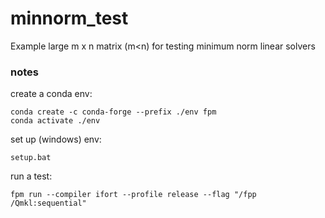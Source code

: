 # minnorm_test
Example large m x n matrix (m&lt;n) for testing minimum norm linear solvers

### notes

create a conda env:

```
conda create -c conda-forge --prefix ./env fpm
conda activate ./env
```

set up (windows) env:

```
setup.bat
```

run a test:

```
fpm run --compiler ifort --profile release --flag "/fpp /Qmkl:sequential"
```